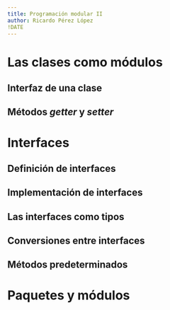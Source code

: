 ```yaml
---
title: Programación modular II
author: Ricardo Pérez López
!DATE
---
```


# Las clases como módulos

## Interfaz de una clase

## Métodos *getter* y *setter*

# Interfaces

## Definición de interfaces

## Implementación de interfaces

## Las interfaces como tipos

## Conversiones entre interfaces

## Métodos predeterminados

# Paquetes y módulos

